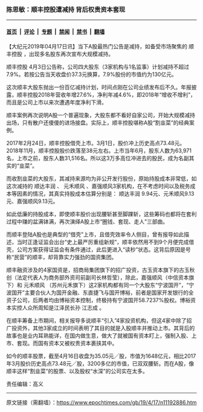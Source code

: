 ### 陈思敏：顺丰控股遭减持 背后权贵资本套现

---

#### [首页](../../../..?n11192886) &nbsp;|&nbsp; [评论](../../../../../epoch-comment?n11192886) &nbsp;|&nbsp; [专题](../../../../../epoch-special?n11192886) &nbsp;|&nbsp; [禁闻](../../../../../epoch-news?n11192886) &nbsp;|&nbsp; [禁书](../../../../../books?n11192886) &nbsp;|&nbsp; [翻墙](https://github.com/gfw-breaker/nogfw/blob/master/README.md?n11192886)


<div class="post_content" id="artbody" itemprop="articleBody">
 <!-- article content begin -->
 <p>
  【大纪元2019年04月17日讯】当下A股最热门公告是减持，如备受市场聚焦的
  <ok href="https://www.epochtimes.com/gb/tag/%E9%A1%BA%E4%B8%B0%E6%8E%A7%E8%82%A1.html">
   顺丰控股
  </ok>
  ，出现多名股东再次宣布大规模减持。
 </p>
 <p>
  <ok href="https://www.epochtimes.com/gb/tag/%E9%A1%BA%E4%B8%B0%E6%8E%A7%E8%82%A1.html">
   顺丰控股
  </ok>
  4月3日公告称，公司四大股东（3家机构与1名监事）计划减持不超过7.9%。若按公告当天收盘价37.3元换算，7.9%股份的市值约为130亿元。
 </p>
 <p>
  这次顺丰大股东抛出一份百亿减持计划，时间点刚在公司业绩发布后不久。年报披露，顺丰控股2018年营收年增27.6%，净利年减4.6%，即2018年“增收不增利”，而且是公司上市以来次遭遇年度净利下滑。
 </p>
 <p>
  顺丰案例再次说明A股一个普遍现象，大股东都不看好自家公司，开始大规模减持出场，只有散户还傻傻的进场接盘。实际上，顺丰控股堪称A股“割韭菜”的经典案例。
 </p>
 <p>
  2017年2月24日，顺丰控股借壳上市。3月1日，股价冲上历史高点73.48元。2018年11月，顺丰控股股价跌落至38元左右。上市当年6月，股东人数为63,971名，上市之前，股东人数31,516名。所以这3万多高位冲进去的股民，成为名副其实的“韭菜”。
 </p>
 <p>
  而收割韭菜的大股东，其减持来源均为非公开发行股份，原始持股成本非常低，如这次减持的
  <ok href="https://www.epochtimes.com/gb/tag/%E9%A1%BA%E8%BE%BE%E4%B8%B0%E6%B6%A6.html">
   顺达丰润
  </ok>
  、
  <ok href="https://www.epochtimes.com/gb/tag/%E5%85%83%E7%A6%BE%E9%A1%BA%E9%A3%8E.html">
   元禾顺风
  </ok>
  、嘉强顺风3家机构，在不考虑时间以及税务成本等因素的情况，其真实持股成本估算分别是：
  <ok href="https://www.epochtimes.com/gb/tag/%E9%A1%BA%E8%BE%BE%E4%B8%B0%E6%B6%A6.html">
   顺达丰润
  </ok>
  9.94元、元禾顺风9.13元、嘉强顺风9.13元。
 </p>
 <p>
  如此低廉的持股成本，即使顺丰股价出现腰斩甚至脚踝斩，这些筹码也都将在套利过程中赚的盆满钵满，再次演绎A股上市“圈钱、套现、走人”三部曲。
 </p>
 <p>
  而顺丰登陆A股也是典型的“借壳”上市，且借壳效率令人侧目，曾有报导如此描述，当时正逢证监会出台“史上最严厉重组新规”，顺丰依然用不到9个月便完成借壳，公司方案获得证监会有条件通过，此后更进入“读秒”状态。这背后原因是号称“民营”的顺丰，却背靠实力强劲的国资集团。
 </p>
 <p>
  顺丰融资涉及的4家国资是，招商局集团旗下的招广投资，古玉资本旗下的古玉秋创（法定代表人为商务部外资司前副司长林哲莹），除此，嘉强顺风（中信资本旗下）和
  <ok href="https://www.epochtimes.com/gb/tag/%E5%85%83%E7%A6%BE%E9%A1%BA%E9%A3%8E.html">
   元禾顺风
  </ok>
  （苏州元禾旗下）这2家机构都有同一个大股东“宁波国开”，“宁波国开”主要合伙人为国开金融、东直捷飞与国开博裕，前者是国家开发银行的全资子公司，后两者均由博裕资本控制，终极持有宁波国开58.7237%股权。博裕资本实控人众所周知是江泽民长孙
  <ok href="https://www.epochtimes.com/gb/tag/%E6%B1%9F%E5%BF%97%E6%88%90.html">
   江志成
  </ok>
  。
 </p>
 <p>
  在顺丰筹备上市期间，相关报导多说顺丰“引入”4家投资机构，但这4家中除了招广投资外，其他3家成立的时间表明了其目的就是入股顺丰并推动上市。其背后的故事也是业内耳熟能详，在国内做生意，做大了就被国有资本盯上，强制入股、上市、套现。而国有资本又被权贵资本裹挟其中。
 </p>
 <p>
  如今的顺丰股票，截至4月16日收盘为35.05元╱股，市值为1648亿元，相比2017年3月股价历史高点73.48元╱股，3200多亿的市值，已双双腰斩。而在A股，像顺丰这样“割韭菜”的股票、以及股权“水深”的公司实在太多。
 </p>
 <p>
  责任编辑：高义
 </p>
 <!-- article content end -->
 <div id="below_article_ad">
 </div>
</div>


---

原文链接（需翻墙）：https://www.epochtimes.com/gb/19/4/17/n11192886.htm